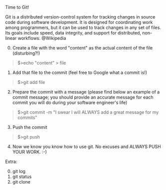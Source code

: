 Time to Git!

Git is a distributed version-control system for tracking changes in source code during software development. It is designed for coordinating work among programmers, but it can be used to track changes in any set of files. Its goals include speed, data integrity, and support for distributed, non-linear workflows. @Wikipedia

0.  Create a file with the word "content" as the actual content of the file (disturbing?!)
> $>echo "content" > file

1.  Add that file to the commit (feel free to Google what a commit is!)

> $>git add file

2.  Prepare the commit with a message (please find below an example of a commit message; you should provide an accurate message for each commit you will do during your software engineer's life)

> $>git commit -m "I swear I will ALWAYS add a great message for my commits"

3.  Push the commit

> $>git push

4.  Now we know you know how to use git. No excuses and ALWAYS PUSH YOUR WORK. :-)

Extra:

0. git log
1. git status
2. git clone
